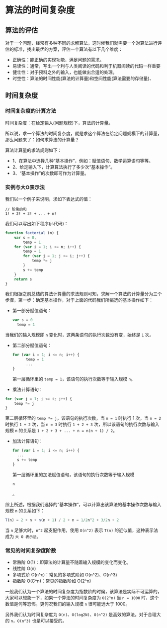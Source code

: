 # 算法的时间复杂度

## 算法的评估

对于一个问题，经常有多种不同的求解算法，这时候我们就需要一个对算法进行评估的标准，找出最优的方案，评估一个算法有以下几个维度：

- 正确性：能正确的实现功能，满足问题的需求。
- 易读性：通常，写出一个利与人类阅读的代码和利于机器阅读的代码一样重要
- 健壮性：对于预料之外的输入，也能做出合适的处理。
- 时空性：算法的时间性能(算法的计算量)和空间性能(算法需要的存储量)、

## 时间复杂度

### 时间复杂度的计算方法

时间复杂度：在给定输入(问题规模)下，算法的计算量。

所以说，求一个算法的时间复杂度，就是求这个算法在给定问题规模下的计算量，那么问题来了：如何求算法的计算量？

算法计算量的求法规则如下：

- 1、在算法中选择几种“基本操作”，例如：赋值语句、数学运算语句等等。
- 2、给定输入下，计算算法执行了多少次“基本操作”。
- 3、“基本操作”的次数即可作为计算量。

### 实例与大O表示法

我们以一个例子来说明，求如下表达式的值：

```
// 阶乘的和
1! + 2! + 3! + ... + n!
```

我们可以写出如下程序(js代码)：

```js
function factorial (n) {
    var s = 0,
        temp = 1
    for (var i = 1; i <= n; i++) {
        temp = 1
        for (var j = 1; j <= i; j++) {
            temp *= j
        }
        s += temp
    }
    return s
}
```

我们根据之前总结的算法计算量的求法规则可知，求解一个算法的计算量分为三个步骤，第一步：确定基本操作，对于上面的代码我们所挑选的基本操作如下：

- 第一部分赋值语句：

  ```js
  var s = 0
    temp = 1
  ```

当我们的输入规模即 `n` 变化时，这两条语句的执行次数没有变，始终是 `1` 次。

- 第二部分赋值语句：

  ```js
  for (var i = 1; i <= n; i++) {
        temp = 1
        ...
  }
  ```

  第一层循环里的 `temp = 1`，该语句的执行次数等于输入规模 `n`。

- 乘法计算语句：

```js
for (var j = 1; j <= i; j++) {
    temp *= j
}
```

第二层循环里的 `temp *= j`，该语句的执行次数，当 `n = 1` 时执行 1 次，当 `n = 2` 时执行 `1 + 2` 次，当 `n = 3` 时执行 `1 + 2 + 3` 次，所以该语句的执行次数与输入规模 `n` 的关系是 `1 + 2 + 3 + ... + n = n(n + 1) / 2`。

- 加法计算语句：

  ```js
  for (var i = 1; i <= n; i++) {
    ...
    s += temp
  }
  ```

  第一层循环里的加法赋值语句，该语句的执行次数等于输入规模

   

  ```
  n
  ```

  。

综上所述，根据我们选择的“基本操作”，可以计算出该算法的基本操作次数与输入规模 `n` 的关系如下：

```js
T(n) = 2 + n + n(n + 1) / 2 + n = 1/2n^2 + 3/2n + 2
```

当 `n` 足够大时，`n^2` 起支配作用，使用 `O(n^2)` 表示 `T(n)` 的近似值，这种表示法成为 `大 O 表示法`。

### 常见的时间复杂度阶数

- 常熟阶 O(1)：即算法的计算量不随着输入规模的变化而变化。
- 线性阶 O(n)
- 多项式阶 O(n^c)：常见的多项式阶如 O(n^2)、O(n^3)
- 指数阶 O(C^n)：常见的指数阶如 O(2^n)

一般我们认为一个算法的时间复杂度为指数阶的时候，该算法是实际不可运算的，大家可以想象一下，如果一个算法的时间复杂度为 `O(2^n)` 当 `n = 1000` 时，这个数值是何等恐怖。更何况我们的输入规模 `n` 很可能远大于 1000。

另外我们认为时间复杂度为 `O(n)`、`O(log2N)`、`O(n^2)` 是高效的算法。对于合理大的 `n`，`O(n^3)` 也是可以接受的。